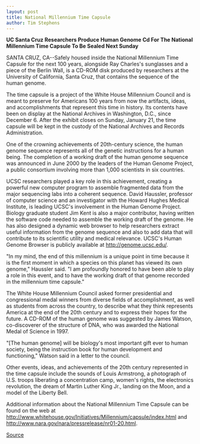 ```yaml
---
layout: post
title: National Millennium Time Capsule
author: Tim Stephens
---
```


**UC Santa Cruz Researchers Produce Human Genome Cd For The National Millennium Time Capsule To Be Sealed Next Sunday**

SANTA CRUZ, CA--Safely housed inside the National Millennium Time Capsule for the next 100 years, alongside Ray Charles's sunglasses and a piece of the Berlin Wall, is a CD-ROM disk produced by researchers at the University of California, Santa Cruz, that contains the sequence of the human genome.

The time capsule is a project of the White House Millennium Council and is meant to preserve for Americans 100 years from now the artifacts, ideas, and accomplishments that represent this time in history. Its contents have been on display at the National Archives in Washington, D.C., since December 6. After the exhibit closes on Sunday, January 21, the time capsule will be kept in the custody of the National Archives and Records Administration.

One of the crowning achievements of 20th-century science, the human genome sequence represents all of the genetic instructions for a human being. The completion of a working draft of the human genome sequence was announced in June 2000 by the leaders of the Human Genome Project, a public consortium involving more than 1,000 scientists in six countries.

UCSC researchers played a key role in this achievement, creating a powerful new computer program to assemble fragmented data from the major sequencing labs into a coherent sequence. David Haussler, professor of computer science and an investigator with the Howard Hughes Medical Institute, is leading UCSC's involvement in the Human Genome Project. Biology graduate student Jim Kent is also a major contributor, having written the software code needed to assemble the working draft of the genome. He has also designed a dynamic web browser to help researchers extract useful information from the genome sequence and also to add data that will contribute to its scientific utility and medical relevance. UCSC's Human Genome Browser is publicly available at <http://genome.ucsc.edu/>.

"In my mind, the end of this millennium is a unique point in time because it is the first moment in which a species on this planet has viewed its own genome," Haussler said. "I am profoundly honored to have been able to play a role in this event, and to have the working draft of that genome recorded in the millennium time capsule."

The White House Millennium Council asked former presidential and congressional medal winners from diverse fields of accomplishment, as well as students from across the country, to describe what they think represents America at the end of the 20th century and to express their hopes for the future. A CD-ROM of the human genome was suggested by James Watson, co-discoverer of the structure of DNA, who was awarded the National Medal of Science in 1997.

"[The human genome] will be biology's most important gift ever to human society, being the instruction book for human development and functioning," Watson said in a letter to the council.

Other events, ideas, and achievements of the 20th century represented in the time capsule include the sounds of Louis Armstrong, a photograph of U.S. troops liberating a concentration camp, women's rights, the electronics revolution, the dream of Martin Luther King Jr., landing on the Moon, and a model of the Liberty Bell.

Additional information about the National Millennium Time Capsule can be found on the web at <http://www.whitehouse.gov/Initiatives/Millennium/capsule/index.html> and <http://www.nara.gov/nara/pressrelease/nr01-20.html>.

[Source](http://www1.ucsc.edu/news_events/press_releases/archive/00-01/01-01/time_capsule.html "Permalink to UCSC Press Release:National Millennium Time Capsule")
